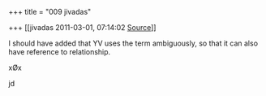 +++
title = "009 jivadas"

+++
[[jivadas	2011-03-01, 07:14:02 [Source](https://groups.google.com/g/samskrita/c/Y5OY0vygWmo)]]



I should have added that YV uses the term ambiguously, so that it can also have reference to relationship.

  

xØx

jd

